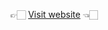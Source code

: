 👉🏻 <a href="https://web-dev-polytech.github.io/Chvanov-web-dev-2024-1/web-dev-2024-2">Visit website</a> 👈🏻

